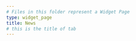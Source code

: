 ```yaml
---
# Files in this folder represent a Widget Page
type: widget_page
title: News
# this is the title of tab
---
```

